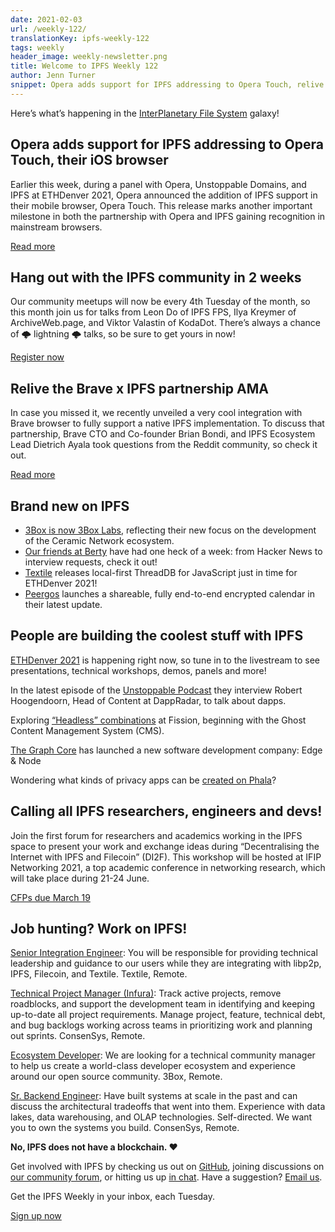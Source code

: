 ```yaml
---
date: 2021-02-03
url: /weekly-122/
translationKey: ipfs-weekly-122
tags: weekly
header_image: weekly-newsletter.png
title: Welcome to IPFS Weekly 122
author: Jenn Turner
snippet: Opera adds support for IPFS addressing to Opera Touch, relive the Brave x IPFS partnership AMA, and join the first forum for researchers and academics working in the IPFS space!
---
```


Here’s what’s happening in the [InterPlanetary File System](https://ipfs.io/) galaxy!

## Opera adds support for IPFS addressing to Opera Touch, their iOS browser
Earlier this week, during a panel with Opera, Unstoppable Domains, and IPFS at ETHDenver 2021, Opera announced the addition of IPFS support in their mobile browser, Opera Touch. This release marks another important milestone in both the partnership with Opera and IPFS gaining recognition in mainstream browsers. 

[Read more](https://blog.ipfs.io/2021-02-08-opera-ios-and-ipfs/)

## Hang out with the IPFS community in 2 weeks
Our community meetups will now be every 4th Tuesday of the month, so this month join us for talks from Leon Do of IPFS FPS, Ilya Kreymer of ArchiveWeb.page, and Viktor Valastin of KodaDot. There’s always a chance of 🌩 lightning 🌩 talks, so be sure to get yours in now! 

[Register now](https://www.meetup.com/San-Francisco-IPFS/events/276018298/)

## Relive the Brave x IPFS partnership AMA
In case you missed it, we recently unveiled a very cool integration with Brave browser to fully support a native IPFS implementation. To discuss that partnership, Brave CTO and Co-founder Brian Bondi, and IPFS Ecosystem Lead Dietrich Ayala took questions from the Reddit community, so check it out.

[Read more](https://brave.com/ama-with-brave-and-ipfs/)

## Brand new on IPFS
* [3Box is now 3Box Labs](https://blog.ceramic.network/3box-labs-a-future-on-ceramic-network/), reflecting their new focus on the development of the Ceramic Network ecosystem.
* [Our friends at Berty](https://berty.tech/blog/hackernews-reddit-week/) have had one heck of a week: from Hacker News to interview requests, check it out!
* [Textile](https://blog.textile.io/local-first-threaddb/) releases local-first ThreadDB for JavaScript just in time for ETHDenver 2021!
* [Peergos](https://peergos.org/posts/calendar) launches a shareable, fully end-to-end encrypted calendar in their latest update. 

## People are building the coolest stuff with IPFS
[ETHDenver 2021](https://www.twitch.tv/ethereumdenver) is happening right now, so tune in to the livestream to see presentations, technical workshops, demos, panels and more!

In the latest episode of the [Unstoppable Podcast](https://podcasts.apple.com/us/podcast/8-tracking-dapps-on-the-blockchain-with-robert-hoogendoorn/id1538672251?i=1000507723382) they interview Robert Hoogendoorn, Head of Content at DappRadar, to talk about dapps.

Exploring [“Headless” combinations](https://blog.fission.codes/headless-ghost-blog-fission/) at Fission, beginning with the Ghost Content Management System (CMS).

[The Graph Core](https://www.forbes.com/sites/vipinbharathan/2021/02/09/edge--node-a-new-software-development-company-is-launched-by-the-graph-core-protocol-team/?sh=22ab630b4f8d) has launched a new software development company: Edge & Node

Wondering what kinds of privacy apps can be [created on Phala](https://medium.com/phala-network/what-kinds-of-privacy-applications-can-be-created-on-phala-e129d15b70d0)? 

## Calling all IPFS researchers, engineers and devs!
Join the first forum for researchers and academics working in the IPFS space to present your work and exchange ideas during “Decentralising the Internet with IPFS and Filecoin” (DI2F). This workshop will be hosted at IFIP Networking 2021, a top academic conference in networking research, which will take place during 21-24 June.

[CFPs due March 19](https://research.protocol.ai/blog/2021/decentralising-the-internet-with-ipfs-and-filecoin-di2f-workshop-at-ifip-networking-2021-call-for-contributions/)

## Job hunting? Work on IPFS!
[Senior Integration Engineer](https://textile.breezy.hr/p/cad4ea4bf0c9-senior-integrations-engineer): You will be responsible for providing technical leadership and guidance to our users while they are integrating with libp2p, IPFS, Filecoin, and Textile. Textile, Remote. 

[Technical Project Manager (Infura)](https://boards.greenhouse.io/consensys/jobs/2507095): Track active projects, remove roadblocks, and support the development team in identifying and keeping up-to-date all project requirements. Manage project, feature, technical debt, and bug backlogs working across teams in prioritizing work and planning out sprints. ConsenSys, Remote. 

[Ecosystem Developer](https://jobs.lever.co/3box/ec1093c5-ed31-483c-b1b3-49b07bd0bd2e): We are looking for a technical community manager to help us create a world-class developer ecosystem and experience around our open source community. 3Box, Remote.

[Sr. Backend Engineer](https://boards.greenhouse.io/consensys/jobs/2426803): Have built systems at scale in the past and can discuss the architectural tradeoffs that went into them. Experience with data lakes, data warehousing, and OLAP technologies. Self-directed. We want you to own the systems you build. ConsenSys, Remote. 

**No, IPFS does not have a blockchain. ❤️**

Get involved with IPFS by checking us out on [GitHub](https://github.com/ipfs), joining discussions on [our community forum](https://discuss.ipfs.io/), or hitting us up [in chat](https://riot.im/app/#/room/#ipfs:matrix.org). Have a suggestion? [Email us](mailto:newsletter@ipfs.io).

Get the IPFS Weekly in your inbox, each Tuesday.
<p><a href="https://ipfs.us4.list-manage.com/subscribe?u=25473244c7d18b897f5a1ff6b&amp;id=cad54b2230" class="button button-primary">Sign up now</a></p>
